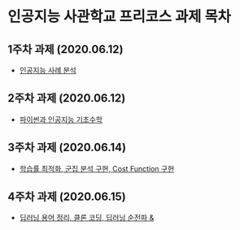 # 인공지능 사관학교 프리코스 과제 목차

## 1주차 과제 (2020.06.12)
* [인공지능 사례 분석](https://github.com/woo-nny/precourse.gj-aischool/blob/master/1%EC%A3%BC%EC%B0%A8%EA%B3%BC%EC%A0%9C.ipynb)

## 2주차 과제 (2020.06.12)
* [파이썬과 인공지능 기초수학](https://github.com/woo-nny/precourse.gj-aischool/blob/master/2%EC%A3%BC%EC%B0%A8%EA%B3%BC%EC%A0%9C.ipynb)

## 3주차 과제 (2020.06.14)
* [학습률 최적화, 군집 분석 구현, Cost Function 구현](https://github.com/woo-nny/precourse.gj-aischool/blob/master/3%EC%A3%BC%EC%B0%A8%EA%B3%BC%EC%A0%9C.ipynb)

## 4주차 과제 (2020.06.15)
* [딥러닝 용어 정리, 클론 코딩, 딥러닝 순전파 & ](https://github.com/woo-nny/precourse.gj-aischool/blob/master/4%EC%A3%BC%EC%B0%A8%EA%B3%BC%EC%A0%9C.ipynb)
